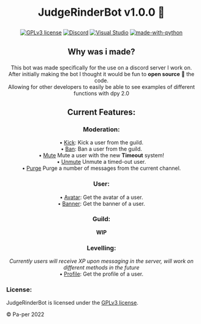 # <p align=center><strong>JudgeRinderBot v1.0.0 🤖</strong></p>

<div align="center">

<a href="">[![GPLv3 license](https://img.shields.io/badge/License-GPLv3-blue.svg)](http://perso.crans.org/besson/LICENSE.html)</a>
<a href="">[![Discord](https://badgen.net/badge/icon/discord?icon=discord&label)](https://https://discord.com/)</a>
<a href="">[![Visual Studio](https://badgen.net/badge/icon/visualstudio?icon=visualstudio&label)](https://visualstudio.microsoft.com)</a>
<a href="">[![made-with-python](https://img.shields.io/badge/Made%20with-Python-1f425f.svg)](https://www.python.org/)</a>

</div>


## <p align=center><strong>Why was i made?</strong>

<p align=center>
This bot was made specifically for the use on a discord server I work on.<br>
After initially making the bot I thought it would be fun to <strong>open source</strong> 🥳 the code.<br>
Allowing for other developers to easily be able to see examples of different functions with dpy 2.0<br>
</p>

## <p align=center><strong>Current Features:</strong></p>

### <p align=center><strong>Moderation</strong>:</p>

<p align=center>
• <a href="https://github.com/Pa-per/JudgeRinderBot/blob/28c2083fc330e5e0625ad06afd8f445f51e68e4d/commands/moderation.py#L47-L72">Kick</a>: Kick a user from the guild.<br>
• <a href="https://github.com/Pa-per/JudgeRinderBot/blob/6907329709ae27f55894de4b11d858ed827c7cb4/commands/moderation.py#L74-L99">Ban</a>: Ban a user from the guild.<br>
• <a href="https://github.com/Pa-per/JudgeRinderBot/blob/28c2083fc330e5e0625ad06afd8f445f51e68e4d/commands/moderation.py#L74-L116">Mute</a> Mute a user with the new <strong>Timeout</strong> system!<br>
• <a href="https://github.com/Pa-per/JudgeRinderBot/blob/28c2083fc330e5e0625ad06afd8f445f51e68e4d/commands/moderation.py#L118-L142">Unmute</a> Unmute a timed-out user.<br>
• <a href="https://github.com/Pa-per/JudgeRinderBot/blob/28c2083fc330e5e0625ad06afd8f445f51e68e4d/commands/moderation.py#L26-L45">Purge</a></b> Purge a number of messages from the current channel.
</p>

### <p align=center><strong>User:</strong></p>
<p align=center>
• <a href="https://github.com/Pa-per/JudgeRinderBot/blob/a532d251bc311aa4f755223595edef47dfa2d92a/commands/user.py#L27-L53">Avatar</a>: Get the avatar of a user.<br>
• <a href="https://github.com/Pa-per/JudgeRinderBot/blob/a532d251bc311aa4f755223595edef47dfa2d92a/commands/user.py#L55-L88">Banner</a>: Get the banner of a user.<br>
</p>

### <p align=center><strong>Guild:</strong></p>
<p align=center><strong>WIP</strong></p>

### <p align=center><strong>Levelling:</strong></p>
<p align=center>
<em>Currently users will receive XP upon messaging in the server, will work on different methods in the future</em><br>
• <a href="">Profile</a>: Get the profile of a user.<br>
</p>

### License:

JudgeRinderBot is licensed under the [GPLv3 license](https://github.com/Pa-per/JudgeRinderBot/blob/main/LICENSE).

© Pa-per 2022